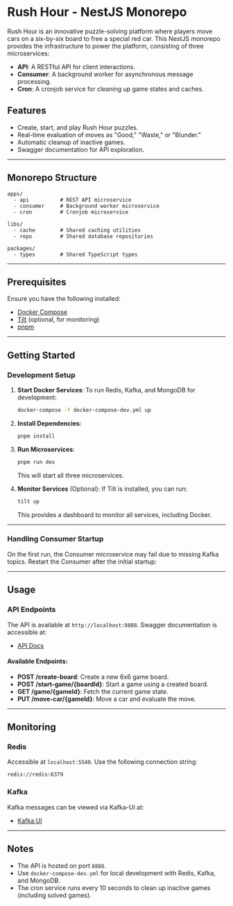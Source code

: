 # Rush Hour - NestJS Monorepo

Rush Hour is an innovative puzzle-solving platform where players move cars on a six-by-six board to free a special red car. This NestJS monorepo provides the infrastructure to power the platform, consisting of three microservices:

- **API**: A RESTful API for client interactions.
- **Consumer**: A background worker for asynchronous message processing.
- **Cron**: A cronjob service for cleaning up game states and caches.

## Features
- Create, start, and play Rush Hour puzzles.
- Real-time evaluation of moves as "Good," "Waste," or "Blunder."
- Automatic cleanup of inactive games.
- Swagger documentation for API exploration.

---

## Monorepo Structure

```
apps/
  - api          # REST API microservice
  - consumer     # Background worker microservice
  - cron         # Cronjob microservice

libs/
  - cache        # Shared caching utilities
  - repo         # Shared database repositories

packages/
  - types        # Shared TypeScript types
```

---

## Prerequisites

Ensure you have the following installed:
- [Docker Compose](https://docs.docker.com/compose/)
- [Tilt](https://tilt.dev/) (optional, for monitoring)
- [pnpm](https://pnpm.io/)

---

## Getting Started

### Development Setup
1. **Start Docker Services**:
   To run Redis, Kafka, and MongoDB for development:
   ```bash
   docker-compose -f docker-compose-dev.yml up
   ```

2. **Install Dependencies**:
   ```bash
   pnpm install
   ```

3. **Run Microservices**:
   ```bash
   pnpm run dev
   ```
   This will start all three microservices.

4. **Monitor Services** (Optional):
   If Tilt is installed, you can run:
   ```bash
   tilt up
   ```
   This provides a dashboard to monitor all services, including Docker.

---

### Handling Consumer Startup
On the first run, the Consumer microservice may fail due to missing Kafka topics. Restart the Consumer after the initial startup:


---

## Usage

### API Endpoints
The API is available at `http://localhost:8888`. Swagger documentation is accessible at:
- [API Docs](http://localhost:8888/docs)

#### Available Endpoints:
- **POST /create-board**: Create a new 6x6 game board.
- **POST /start-game/{boardId}**: Start a game using a created board.
- **GET /game/{gameId}**: Fetch the current game state.
- **PUT /move-car/{gameId}**: Move a car and evaluate the move.

---

## Monitoring

### Redis
Accessible at `localhost:5540`. Use the following connection string:
```
redis://redis:6379
```

### Kafka
Kafka messages can be viewed via Kafka-UI at:
- [Kafka UI](http://localhost:8080)

---

## Notes
- The API is hosted on port `8888`.
- Use `docker-compose-dev.yml` for local development with Redis, Kafka, and MongoDB.
- The cron service runs every 10 seconds to clean up inactive games (including solved games).
